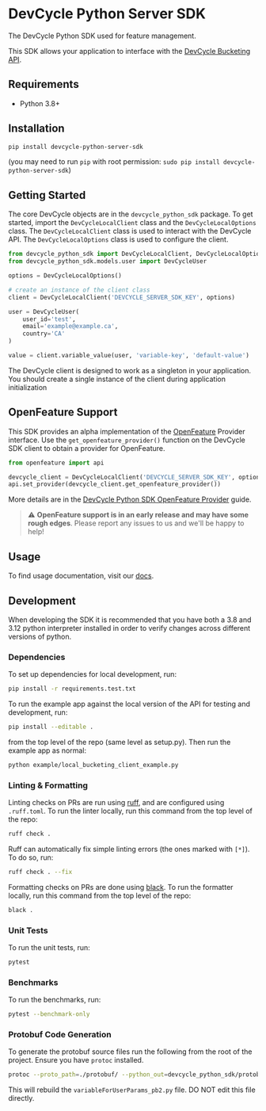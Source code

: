 # DevCycle Python Server SDK

The DevCycle Python SDK used for feature management.

This SDK allows your application to interface with the [DevCycle Bucketing API](https://docs.devcycle.com/bucketing-api/#tag/devcycle).

## Requirements

* Python 3.8+

## Installation

```sh
pip install devcycle-python-server-sdk
```

(you may need to run `pip` with root permission: `sudo pip install devcycle-python-server-sdk`)

## Getting Started

The core DevCycle objects are in the `devcycle_python_sdk` package. To get started, import the `DevCycleLocalClient` class and the `DevCycleLocalOptions` class. The `DevCycleLocalClient` class is used to interact with the DevCycle API. The `DevCycleLocalOptions` class is used to configure the client.

```python
from devcycle_python_sdk import DevCycleLocalClient, DevCycleLocalOptions
from devcycle_python_sdk.models.user import DevCycleUser

options = DevCycleLocalOptions()

# create an instance of the client class
client = DevCycleLocalClient('DEVCYCLE_SERVER_SDK_KEY', options)

user = DevCycleUser(
    user_id='test',
    email='example@example.ca',
    country='CA'
)

value = client.variable_value(user, 'variable-key', 'default-value')
```

The DevCycle client is designed to work as a singleton in your application. You should create a single instance of the client during application initialization

## OpenFeature Support

This SDK provides an alpha implementation of the [OpenFeature](https://openfeature.dev/) Provider interface. Use the `get_openfeature_provider()` function on the DevCycle SDK client to obtain a provider for OpenFeature.

```python
from openfeature import api

devcycle_client = DevCycleLocalClient('DEVCYCLE_SERVER_SDK_KEY', options)
api.set_provider(devcycle_client.get_openfeature_provider())
```

More details are in the [DevCycle Python SDK OpenFeature Provider](OpenFeature.md) guide.

> :warning: **OpenFeature support is in an early release and may have some rough edges**. Please report any issues to us and we'll be happy to help!

## Usage

To find usage documentation, visit our [docs](https://docs.devcycle.com/docs/sdk/server-side-sdks/python#usage).

## Development

When developing the SDK it is recommended that you have both a 3.8 and 3.12 python interpreter installed in order to verify changes across different versions of python.

### Dependencies

To set up dependencies for local development, run:

```bash
pip install -r requirements.test.txt
```

To run the example app against the local version of the API for testing and development, run:

```bash
pip install --editable .
```

from the top level of the repo (same level as setup.py). Then run the example app as normal:

```bash
python example/local_bucketing_client_example.py
```

### Linting & Formatting

Linting checks on PRs are run using [ruff](https://github.com/charliermarsh/ruff), and are configured using `.ruff.toml`. To run the linter locally, run this command from the top level of the repo:

```bash
ruff check .
```

Ruff can automatically fix simple linting errors (the ones marked with `[*]`). To do so, run:

```bash
ruff check . --fix
```

Formatting checks on PRs are done using [black](https://github.com/psf/black). To run the formatter locally, run this command from the top level of the repo:

```bash
black .
```

### Unit Tests

To run the unit tests, run:

```bash
pytest
```

### Benchmarks

To run the benchmarks, run:

```bash
pytest --benchmark-only
```

### Protobuf Code Generation

To generate the protobuf source files run the following from the root of the project. Ensure you have `protoc` installed.

```bash
protoc --proto_path=./protobuf/ --python_out=devcycle_python_sdk/protobuf --pyi_out=devcycle_python_sdk/protobuf variableForUserParams.proto
```

This will rebuild the `variableForUserParams_pb2.py` file. DO NOT edit this file directly.
